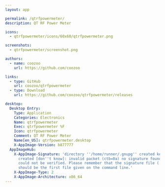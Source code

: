 ```yaml
---
layout: app

permalink: /qtrfpowermeter/
description: QT RF Power Meter

icons:
  - qtrfpowermeter/icons/60x60/qtrfpowermeter.png

screenshots:
  - qtrfpowermeter/screenshot.png

authors:
  - name: coozoo
    url: https://github.com/coozoo

links:
  - type: GitHub
    url: coozoo/qtrfpowermeter
  - type: Download
    url: https://github.com/coozoo/qtrfpowermeter/releases

desktop:
  Desktop Entry:
    Type: Application
    Categories: Electronics
    Name: qtrfpowermeter
    Exec: qtrfpowermeter %F
    Icon: qtrfpowermeter
    Comment: QT RF Power Meter
    Name[en_US]: qtrfpowermeter.desktop
    X-AppImage-Version: b877777
  AppImageHub:
    X-AppImage-Signature: 'directory ''/home/runner/.gnupg'' created keybox ''/home/runner/.gnupg/pubring.kbx''
      created [don''t know]: invalid packet (ctb=0a) no signature found the signature
      could not be verified. Please remember that the signature file (.sig or .asc)
      should be the first file given on the command line.'
    X-AppImage-Type: 2
    X-AppImage-Architecture: x86_64
---
```

